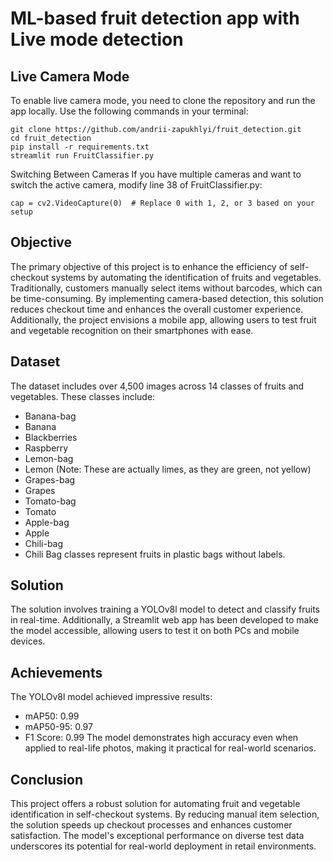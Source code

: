 # ML-based fruit detection app with Live mode detection
## Live Camera Mode
To enable live camera mode, you need to clone the repository and run the app locally. Use the following commands in your terminal:
```
git clone https://github.com/andrii-zapukhlyi/fruit_detection.git
cd fruit_detection
pip install -r requirements.txt
streamlit run FruitClassifier.py
```
Switching Between Cameras
If you have multiple cameras and want to switch the active camera, modify line 38 of FruitClassifier.py:
```
cap = cv2.VideoCapture(0)  # Replace 0 with 1, 2, or 3 based on your setup
```

## Objective
The primary objective of this project is to enhance the efficiency of self-checkout systems by automating the identification of fruits and vegetables. Traditionally, customers manually select items without barcodes, which can be time-consuming. By implementing camera-based detection, this solution reduces checkout time and enhances the overall customer experience. Additionally, the project envisions a mobile app, allowing users to test fruit and vegetable recognition on their smartphones with ease.

## Dataset
The dataset includes over 4,500 images across 14 classes of fruits and vegetables. These classes include:
- Banana-bag
- Banana
- Blackberries
- Raspberry
- Lemon-bag
- Lemon (Note: These are actually limes, as they are green, not yellow)
- Grapes-bag
- Grapes
- Tomato-bag
- Tomato
- Apple-bag
- Apple
- Chili-bag
- Chili
Bag classes represent fruits in plastic bags without labels.

## Solution
The solution involves training a YOLOv8l model to detect and classify fruits in real-time. Additionally, a Streamlit web app has been developed to make the model accessible, allowing users to test it on both PCs and mobile devices.

## Achievements
The YOLOv8l model achieved impressive results:
- mAP50: 0.99
- mAP50-95: 0.97
- F1 Score: 0.99
The model demonstrates high accuracy even when applied to real-life photos, making it practical for real-world scenarios.

## Conclusion
This project offers a robust solution for automating fruit and vegetable identification in self-checkout systems. By reducing manual item selection, the solution speeds up checkout processes and enhances customer satisfaction. The model's exceptional performance on diverse test data underscores its potential for real-world deployment in retail environments.
